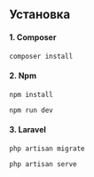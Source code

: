 ## Установка

#### 1. Composer

`` composer install ``

#### 2. Npm

`` npm install ``

`` npm run dev ``

#### 3. Laravel

`` php artisan migrate ``

`` php artisan serve ``